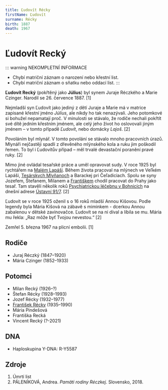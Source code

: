 ```yaml
---
title: Ľudovít Récky
firstName: Ľudovít
surname: Récky
birth: 1887
death: 1967
---
```


# Ľudovít Recký

::: warning NEKOMPLETNÍ INFORMACE
- Chybí matriční záznam o narození nebo křestní list.
- Chybí matriční záznam o sňatku nebo oddací list.
:::

**Ľudovít Recký** (pokřtěný jako **Július**) byl synem Juraje Réczkého a Marie Czinger. Narodil se 26. července 1887. \[1\]

Nejmladší syn Ľudovít jako jediný z dětí Juraje a Marie má v matrice zapisané křestní jméno _Július_, ale nikdy ho tak nenazývali. Jeho potomkové si bohužel nepamatají proč. V minulosti se stávalo, že rodiče nechali pokřtít své dítě jedním křestním jménem, ale celý jeho život ho oslovovali jiným jménem – v tomto případě _Ľudovít_, nebo domácky _Lajoš_. \[2\]

Povoláním byl mlynář. V tomto povolání se stávalo mnoho pracovních úrazů. Mlynáři nejčastěji spadli z dřevěného mlýnského kola a ruku jim poškodil řemen. To byl i Ľudovítův případ – měl trvalé devastační poranění pravé ruky. \[2\]

<Photo src="ludovit-reczky.jpg" alt="Ľudovít Recký" size="md" />

Mimo jiné ovládal tesařské práce a uměl opravovat sudy. V roce 1925 byl rychtářem na [Malém Lapáši](https://cs.wikipedia.org/wiki/Mal%C3%BD_Lap%C3%A1%C5%A1). Během života pracoval na mlýnech ve Veľkém Lapáši, [Tesárskych Mlyňanoch](https://cs.wikipedia.org/wiki/Tes%C3%A1rske_Mly%C5%88any) a Barackej pri Čeľadiciach. Spolu se syny Jozefem, Štefanem, Milanem a [Františkem](recky-frantisek-1935.md) chodil pracovat do Prahy jako tesař. Tam stavěli několik roků [Psychiatrickou léčebnu v Bohnicích](https://cs.wikipedia.org/wiki/Psychiatrick%C3%A1_nemocnice_Bohnice) na dnešní adrese [Ústavní 91/7](https://goo.gl/maps/Lrn3Lj1CYMBnUL958). \[2\]

Ľudovít se v roce 1925 oženil s o 16 roků mladší Annou Kišovou. Podle legendy byla Mária Kišová na zábavě s miminkem - dcerkou Annou zabalenou v dětské zavinovačce. Ľudovít se na ni díval a líbila se mu. Mária mu řekla: „Raz môže byť Tvojou nevestou.“ \[2\]

Zemřel 5. března 1967 na plicní embolii. \[1\]


## Rodiče

- Juraj Réczký (1847–1920)
- Mária Czinger (1852–1933)


## Potomci

- Milan Recký (1926–?)
- Štefan Récky (1928–1993)
- Jozef Récky (1932–1977)
- [František Récky](recky-frantisek-1935.md) (1935–1990)
- Mária Pindešová
- Františka Recká
- Vincent Recký (?-2021)


## DNA

* Haploskupina Y-DNA: R-Y5587


## Zdroje

1. Úmrtí list
2. PÁLENÍKOVÁ, Andrea. _Pamäti rodiny Réczkej_. Slovensko, 2018.

